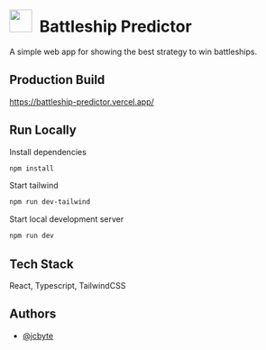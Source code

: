 # <img src="public/favicon.ico" height="40"> &nbsp;Battleship Predictor

A simple web app for showing the best strategy to win battleships.

## Production Build

https://battleship-predictor.vercel.app/

## Run Locally

Install dependencies

```bash
npm install
```

Start tailwind

```bash
npm run dev-tailwind
```

Start local development server

```bash
npm run dev
```

## Tech Stack

React, Typescript, TailwindCSS

## Authors

- [@jcbyte](https://www.github.com/jcbyte)
